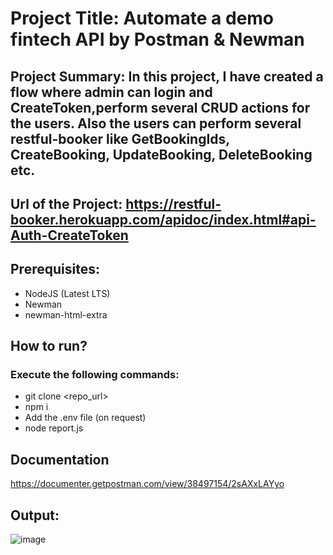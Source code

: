 # Project Title: Automate a demo fintech API by Postman & Newman
## Project Summary: In this project, I have created a flow where admin can login and CreateToken,perform several CRUD actions for the users. Also the users can perform several restful-booker like GetBookingIds, CreateBooking, UpdateBooking, DeleteBooking etc.
## Url of the Project: https://restful-booker.herokuapp.com/apidoc/index.html#api-Auth-CreateToken

## Prerequisites:
- NodeJS (Latest LTS)
- Newman
- newman-html-extra

## How to run?
### Execute the following commands:
- git clone <repo_url>
- npm i
- Add the .env file (on request)
- node report.js

## Documentation
https://documenter.getpostman.com/view/38497154/2sAXxLAYyo

## Output:
![image](https://github.com/user-attachments/assets/66adcda9-b3d8-4f77-a728-b5afe3e2bb30)

